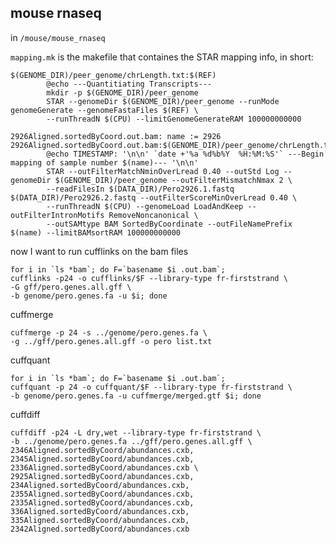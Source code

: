 mouse rnaseq
--

in `/mouse/mouse_rnaseq`

`mapping.mk` is the makefile that containes the STAR mapping info, in short:

    $(GENOME_DIR)/peer_genome/chrLength.txt:$(REF)
            @echo ---Quantitiating Transcripts---
            mkdir -p $(GENOME_DIR)/peer_genome
            STAR --genomeDir $(GENOME_DIR)/peer_genome --runMode genomeGenerate --genomeFastaFiles $(REF) \
            --runThreadN $(CPU) --limitGenomeGenerateRAM 100000000000
    
    2926Aligned.sortedByCoord.out.bam: name := 2926
    2926Aligned.sortedByCoord.out.bam:$(GENOME_DIR)/peer_genome/chrLength.txt
            @echo TIMESTAMP: '\n\n' `date +'%a %d%b%Y  %H:%M:%S'` ---Begin mapping of sample number $(name)--- '\n\n'
            STAR --outFilterMatchNminOverLread 0.40 --outStd Log --genomeDir $(GENOME_DIR)/peer_genome --outFilterMismatchNmax 2 \
            --readFilesIn $(DATA_DIR)/Pero2926.1.fastq $(DATA_DIR)/Pero2926.2.fastq --outFilterScoreMinOverLread 0.40 \
            --runThreadN $(CPU) --genomeLoad LoadAndKeep --outFilterIntronMotifs RemoveNoncanonical \
            --outSAMtype BAM SortedByCoordinate --outFileNamePrefix $(name) --limitBAMsortRAM 100000000000
            
now I want to run cufflinks on the bam files

    for i in `ls *bam`; do F=`basename $i .out.bam`;
    cufflinks -p24 -o cufflinks/$F --library-type fr-firststrand \
    -G gff/pero.genes.all.gff \
    -b genome/pero.genes.fa -u $i; done

cuffmerge

    cuffmerge -p 24 -s ../genome/pero.genes.fa \
    -g ../gff/pero.genes.all.gff -o pero list.txt
    
cuffquant

    for i in `ls *bam`; do F=`basename $i .out.bam`;
    cuffquant -p 24 -o cuffquant/$F --library-type fr-firststrand \
    -b genome/pero.genes.fa -u cuffmerge/merged.gtf $i; done

cuffdiff

    cuffdiff -p24 -L dry,wet --library-type fr-firststrand \
    -b ../genome/pero.genes.fa ../gff/pero.genes.all.gff \
    2346Aligned.sortedByCoord/abundances.cxb,
    2345Aligned.sortedByCoord/abundances.cxb,
    2336Aligned.sortedByCoord/abundances.cxb \
    2925Aligned.sortedByCoord/abundances.cxb,
    234Aligned.sortedByCoord/abundances.cxb,
    2355Aligned.sortedByCoord/abundances.cxb,
    2335Aligned.sortedByCoord/abundances.cxb,
    336Aligned.sortedByCoord/abundances.cxb,
    335Aligned.sortedByCoord/abundances.cxb,
    2342Aligned.sortedByCoord/abundances.cxb
    

